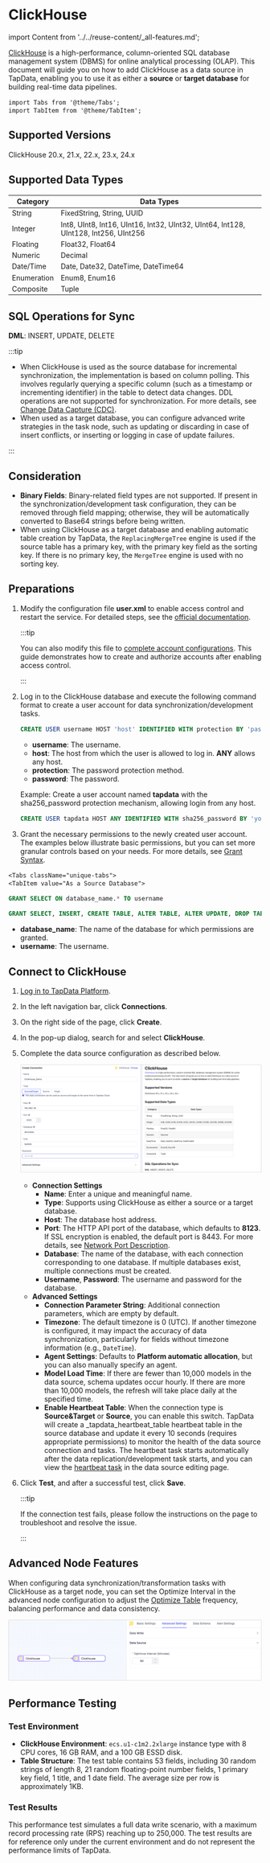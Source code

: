 # ClickHouse

import Content from '../../reuse-content/_all-features.md';

<Content />

[ClickHouse](https://clickhouse.com/) is a high-performance, column-oriented SQL database management system (DBMS) for online analytical processing (OLAP). This document will guide you on how to add ClickHouse as a data source in TapData, enabling you to use it as either a **source** or **target database** for building real-time data pipelines.

```mdx-code-block
import Tabs from '@theme/Tabs';
import TabItem from '@theme/TabItem';
```

## Supported Versions

ClickHouse 20.x, 21.x, 22.x, 23.x, 24.x

## Supported Data Types

| Category    | Data Types                                                   |
| ----------- | ------------------------------------------------------------ |
| String      | FixedString, String, UUID                                    |
| Integer     | Int8, UInt8, Int16, UInt16, Int32, UInt32, UInt64, Int128, UInt128, Int256, UInt256 |
| Floating    | Float32, Float64                                             |
| Numeric     | Decimal                                                      |
| Date/Time   | Date, Date32, DateTime, DateTime64                           |
| Enumeration | Enum8, Enum16                                                |
| Composite   | Tuple                                                        |

## SQL Operations for Sync

**DML**: INSERT, UPDATE, DELETE

:::tip

* When ClickHouse is used as the source database for incremental synchronization, the implementation is based on column polling. This involves regularly querying a specific column (such as a timestamp or incrementing identifier) in the table to detect data changes. DDL operations are not supported for synchronization. For more details, see [Change Data Capture (CDC)](../../introduction/change-data-capture-mechanism).
* When used as a target database, you can configure advanced write strategies in the task node, such as updating or discarding in case of insert conflicts, or inserting or logging in case of update failures.

:::

## Consideration

* **Binary Fields**: Binary-related field types are not supported. If present in the synchronization/development task configuration, they can be removed through field mapping; otherwise, they will be automatically converted to Base64 strings before being written.
* When using ClickHouse as a target database and enabling automatic table creation by TapData, the `ReplacingMergeTree` engine is used if the source table has a primary key, with the primary key field as the sorting key. If there is no primary key, the `MergeTree` engine is used with no sorting key.

## Preparations

1. Modify the configuration file **user.xml** to enable access control and restart the service. For detailed steps, see the [official documentation](https://clickhouse.com/docs/zh/operations/access-rights#enabling-access-control).

   :::tip

   You can also modify this file to [complete account configurations](https://clickhouse.com/docs/zh/operations/settings/settings-users/). This guide demonstrates how to create and authorize accounts after enabling access control.

   :::

2. Log in to the ClickHouse database and execute the following command format to create a user account for data synchronization/development tasks.

   ```sql
   CREATE USER username HOST 'host' IDENTIFIED WITH protection BY 'password';
   ```

   * **username**: The username.
   * **host**: The host from which the user is allowed to log in. **ANY** allows any host.
   * **protection**: The password protection method.
   * **password**: The password.

   Example: Create a user account named **tapdata** with the sha256_password protection mechanism, allowing login from any host.

   ```sql
   CREATE USER tapdata HOST ANY IDENTIFIED WITH sha256_password BY 'your_password';
   ```

3. Grant the necessary permissions to the newly created user account. The examples below illustrate basic permissions, but you can set more granular controls based on your needs. For more details, see [Grant Syntax](https://clickhouse.com/docs/zh/sql-reference/statements/grant/).

```mdx-code-block
<Tabs className="unique-tabs">
<TabItem value="As a Source Database">
```

```sql
GRANT SELECT ON database_name.* TO username 
```

</TabItem>

<TabItem value="As a Target Database">

```sql
GRANT SELECT, INSERT, CREATE TABLE, ALTER TABLE, ALTER UPDATE, DROP TABLE, TRUNCATE ON database_name.* TO username
```

</TabItem>
</Tabs>

* **database_name**: The name of the database for which permissions are granted.
* **username**: The username.

## Connect to ClickHouse

1. [Log in to TapData Platform](../../user-guide/log-in.md).

2. In the left navigation bar, click **Connections**.

3. On the right side of the page, click **Create**.

4. In the pop-up dialog, search for and select **ClickHouse**.

5. Complete the data source configuration as described below.

   ![clickhouse_connection](../../images/clickhouse_connection.png)

   * **Connection Settings**
      * **Name**: Enter a unique and meaningful name.
      * **Type**: Supports using ClickHouse as either a source or a target database.
      * **Host**: The database host address.
      * **Port**: The HTTP API port of the database, which defaults to **8123**. If SSL encryption is enabled, the default port is 8443. For more details, see [Network Port Description](https://clickhouse.com/docs/en/guides/sre/network-ports/).
      * **Database**: The name of the database, with each connection corresponding to one database. If multiple databases exist, multiple connections must be created.
      * **Username**, **Password**: The username and password for the database.
   * **Advanced Settings**
      * **Connection Parameter String**: Additional connection parameters, which are empty by default.
      * **Timezone**: The default timezone is 0 (UTC). If another timezone is configured, it may impact the accuracy of data synchronization, particularly for fields without timezone information (e.g., `DateTime`).
      * **Agent Settings**: Defaults to **Platform automatic allocation**, but you can also manually specify an agent.
      * **Model Load Time**: If there are fewer than 10,000 models in the data source, schema updates occur hourly. If there are more than 10,000 models, the refresh will take place daily at the specified time.
      * **Enable Heartbeat Table**: When the connection type is **Source&Target** or **Source**, you can enable this switch. TapData will create a _tapdata_heartbeat_table heartbeat table in the source database and update it every 10 seconds (requires appropriate permissions) to monitor the health of the data source connection and tasks. The heartbeat task starts automatically after the data replication/development task starts, and you can view the [heartbeat task](../../best-practice/heart-beat-task.md) in the data source editing page.

6. Click **Test**, and after a successful test, click **Save**.

   :::tip

   If the connection test fails, please follow the instructions on the page to troubleshoot and resolve the issue.

   :::

## Advanced Node Features

When configuring data synchronization/transformation tasks with ClickHouse as a target node, you can set the Optimize Interval in the advanced node configuration to adjust the [Optimize Table](https://clickhouse.com/docs/en/sql-reference/statements/optimize) frequency, balancing performance and data consistency.

![ClickHouse Advanced Node Features](../../images/clickhouse_node_advanced_settings.png)

## Performance Testing

### Test Environment

* **ClickHouse Environment**: `ecs.u1-c1m2.2xlarge` instance type with 8 CPU cores, 16 GB RAM, and a 100 GB ESSD disk.
* **Table Structure**: The test table contains 53 fields, including 30 random strings of length 8, 21 random floating-point number fields, 1 primary key field, 1 title, and 1 date field. The average size per row is approximately 1KB.

### Test Results

This performance test simulates a full data write scenario, with a maximum record processing rate (RPS) reaching up to 250,000. The test results are for reference only under the current environment and do not represent the performance limits of TapData.
